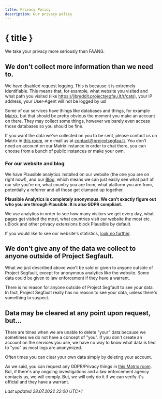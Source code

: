 ```yaml
---
title: Privacy Policy
description: Our privacy policy
---
```


# { title }

We take your privacy more seriously than FAANG.

## We don't collect more information than we need to.

We have disabled request logging. This is because it is extremely identifiable. This means that, for example, what website you visited and what path you visited (like https://libreddit.projectsegfau.lt/r/cats), your IP address, your User-Agent will not be logged by us!

Some of our services have things like databases and things, for example [Matrix](https://chat.projectsegfau.lt), but that should be pretty obvious the moment you make an account on there. They may collect some things, however we barely even access those databases so you should be fine.

If you want the data we've collected on you to be sent, please contact us on Matrix in [this room](https://matrix.to/#/#gdpr:projectsegfau.lt), or e-mail us at [contact@projectsegfau.lt](mailto:contact@projectsegfau.lt). You don't need an account on our Matrix instance in order to chat there, you can choose from a bunch of public instances or make your own.

### For our website and blog

We have Plausible analytics installed on our website (the one you are on right now!), and our [Blog](https://blog.projectsegfau.lt), which means we can just easily see what part of our site you're on, what country you are from, what platform you are from, potentially a referrer and all those get clumped up together.

**Plausible Analytics is completely anonymous. We can't exactly figure out who you are through Plausible. It is also GDPR compliant.**

We use analytics in order to see how many visitors we get every day, what pages get visited the most, what countries visit our website the most etc. uBlock and other privacy extensions block Plausible by default.

If you would like to see our website's statistics, [look no further](https://analytics.projectsegfau.lt/projectsegfau.lt).

## We don't give any of the data we collect to anyone outside of Project Segfault.

What we just described above won't be sold or given to anyone outside of Project Segfault, except for anonymous analytics like the website. Some data could be given to law enforcement if they have a warrant.

There is no reason for anyone outside of Project Segfault to see your data. In fact, Project Segfault really has no reason to see your data, unless there's something to suspect.

## Data may be cleared at any point upon request, but...

There are times when we are unable to delete "your" data because we sometimes we do not have a concept of "you". If you don't create an account on the services you use, we have no way to know what data is tied to "you" as most logs are anonymized.

Often times you can clear your own data simply by deleting your account.

As we said, you can request any GDPR/Privacy things in [this Matrix room](https://matrix.to/#/#gdpr:projectsegfau.lt). But, if there's any ongoing investigations and a law enforcement agency contacts us, we will comply. But, we will only do it if we can verify it's official and they have a warrant.


_Last updated 28.07.2022 22:00 UTC+1_
